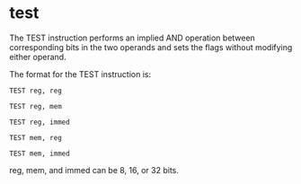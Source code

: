 # test

The TEST instruction performs an implied AND operation between corresponding bits in the two operands and sets the flags without modifying either operand. 

 The format for the TEST instruction is: 

`TEST reg, reg` 

`TEST reg, mem` 

`TEST reg, immed` 

`TEST mem, reg` 

`TEST mem, immed` 

reg, mem, and immed can be 8, 16, or 32 bits.

